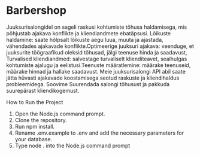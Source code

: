 # Barbershop


Juuksurisalongidel on sageli raskusi kohtumiste tõhusa haldamisega, mis põhjustab ajakava konflikte ja kliendiandmete ebatäpsusi. 
Lõikuste haldamine: saate hõlpsalt lõikuste aegu luua, muuta ja ajastada, vähendades ajakavade konflikte.Optimeerige juuksuri ajakava: veenduge, et juuksurite töögraafikud oleksid tõhusad, jälgi teenuse hinda ja  saadavust, 
Turvalised kliendiandmed: salvestage turvaliselt klienditeavet, sealhulgas kohtumiste ajalugu ja eelistusi.Teenuste määratlemine: määrake teenuseid, määrake hinnad ja hallake saadavust.
Meie juuksurisalongi  API abil saate jätta hüvasti ajakavade koostamisega seotud raskuste ja kliendihaldus probleemidega. Soovime Suurendada salongi tõhusust ja pakkuda suurepärast kliendikogemust.


How to Run the Project
1. Open the Node.js command prompt.
2. Clone the repository.
3. Run npm install.
4. Rename .env.example to .env and add the necessary parameters for your database.
5. Type node . into the Node.js command prompt
